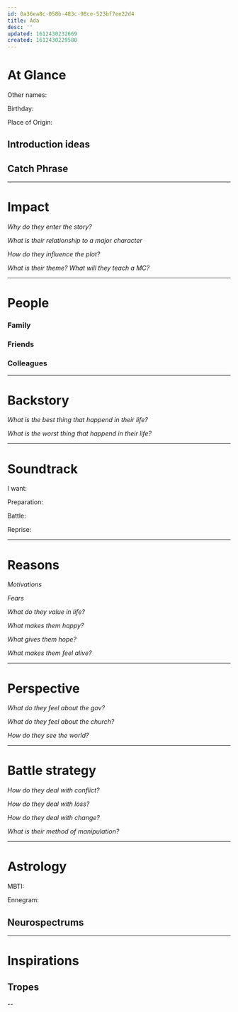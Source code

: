 ```yaml
---
id: 0a36ea8c-058b-483c-98ce-523bf7ee22d4
title: Ada
desc: ''
updated: 1612430232669
created: 1612430229580
---
```

# At Glance

Other names:

Birthday:

Place of Origin:

## Introduction ideas

## Catch Phrase
> 


---
# Impact

*Why do they enter the story?*


*What is their relationship to a major character*


*How do they influence the plot?*


*What is their theme? What will they teach a MC?*


---
# People

### Family

### Friends

### Colleagues

---
# Backstory

*What is the best thing that happend in their life?*


*What is the worst thing that happend in their life?*


---
# Soundtrack

I want:



Preparation:



Battle:



Reprise:

---

# Reasons

*Motivations*


*Fears*


*What do they value in life?*


*What makes them happy?*


*What gives them hope?*


*What makes them feel alive?*


---

# Perspective


*What do they feel about the gov?*


*What do they feel about the church?*


*How do they see the world?*


---
# Battle strategy

*How do they deal with conflict?*


*How do they deal with loss?*


*How do they deal with change?*


*What is their method of manipulation?*


---

# Astrology

MBTI:

Ennegram:

## Neurospectrums

---

# Inspirations


## Tropes


--
